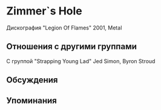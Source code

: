 # Zimmer`s Hole

Дискография
"Legion Of Flames" 2001, Metal

## Отношения с другими группами

C группой "Strapping Young Lad" Jed Simon, Byron Stroud

## Обсуждения


## Упоминания

